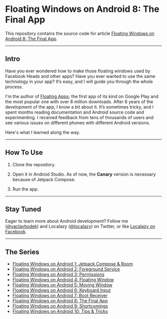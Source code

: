 # Floating Windows on Android 8: The Final App

This repository contains the source code for article [Floating Windows on Android 8: The Final App](https://localazy.com/blog/floating-windows-on-android-8-the-final-app).

---

## Intro

Have you ever wondered how to make those floating windows used by Facebook Heads and other apps? Have you ever wanted to use the same technology in your app? It’s easy, and I will guide you through the whole process.

I'm the author of [Floating Apps](https://floatingapps.net); the first app of its kind on Google Play and the most popular one with over 8 million downloads. After 6 years of the development of the app, I know a bit about it. It’s sometimes tricky, and I spent months reading documentation and Android source code and experimenting. I received feedback from tens of thousands of users and see various issues on different phones with different Android versions.

Here's what I learned along the way. 

---

## How To Use

1. Clone the repository.

2. Open it in Android Studio. As of now, the **Canary** version is necessary because of Jetpack Compose.

3. Run the app.

---

## Stay Tuned

Eager to learn more about Android development? Follow me (<a href="https://twitter.com/vaclavhodek">@vaclavhodek</a>) and Localazy (<a href="https://twitter.com/localazy">@localazy</a>) on Twitter, or like <a href="https://www.facebook.com/localazy">Localazy on Facebook</a>.

---

## The Series

- [Floating Windows on Android 1: Jetpack Compose & Room](https://localazy.com/blog/floating-windows-on-android-1-jetpack-compose-and-room)
- [Floating Windows on Android 2: Foreground Service](https://localazy.com/blog/floating-windows-on-android-2-foreground-service)
- [Floating Windows on Android 3: Permissions](https://localazy.com/blog/floating-windows-on-android-3-permissions)
- [Floating Windows on Android 4: Floating Window](https://localazy.com/blog/floating-windows-on-android-4-floating-window)
- [Floating Windows on Android 5: Moving Window](https://localazy.com/blog/floating-windows-on-android-5-moving-window)
- [Floating Windows on Android 6: Keyboard Input](https://localazy.com/blog/floating-windows-on-android-6-keyboard-input)
- [Floating Windows on Android 7: Boot Receiver](https://localazy.com/blog/floating-windows-on-android-7-boot-receiver)
- [Floating Windows on Android 8: The Final App](https://localazy.com/blog/floating-windows-on-android-8-the-final-app)
- [Floating Windows on Android 9: Shortcomings](https://localazy.com/blog/floating-windows-on-android-9-shortcomings)
- [Floating Windows on Android 10: Tips & Tricks](https://localazy.com/blog/floating-windows-on-android-10-tips-and-tricks)